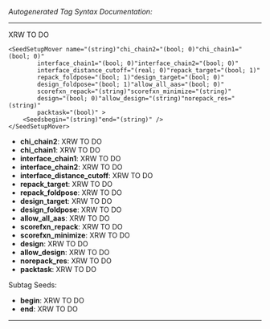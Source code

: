 _Autogenerated Tag Syntax Documentation:_

---
XRW TO DO

```
<SeedSetupMover name="(string)"chi_chain2="(bool; 0)"chi_chain1="(bool; 0)"
        interface_chain1="(bool; 0)"interface_chain2="(bool; 0)"
        interface_distance_cutoff="(real; 0)"repack_target="(bool; 1)"
        repack_foldpose="(bool; 1)"design_target="(bool; 0)"
        design_foldpose="(bool; 1)"allow_all_aas="(bool; 0)"
        scorefxn_repack="(string)"scorefxn_minimize="(string)"
        design="(bool; 0)"allow_design="(string)"norepack_res="(string)"
        packtask="(bool)" >
    <Seedsbegin="(string)"end="(string)" />
</SeedSetupMover>
```

-   **chi_chain2**: XRW TO DO
-   **chi_chain1**: XRW TO DO
-   **interface_chain1**: XRW TO DO
-   **interface_chain2**: XRW TO DO
-   **interface_distance_cutoff**: XRW TO DO
-   **repack_target**: XRW TO DO
-   **repack_foldpose**: XRW TO DO
-   **design_target**: XRW TO DO
-   **design_foldpose**: XRW TO DO
-   **allow_all_aas**: XRW TO DO
-   **scorefxn_repack**: XRW TO DO
-   **scorefxn_minimize**: XRW TO DO
-   **design**: XRW TO DO
-   **allow_design**: XRW TO DO
-   **norepack_res**: XRW TO DO
-   **packtask**: XRW TO DO


Subtag Seeds:   

-   **begin**: XRW TO DO
-   **end**: XRW TO DO

---
